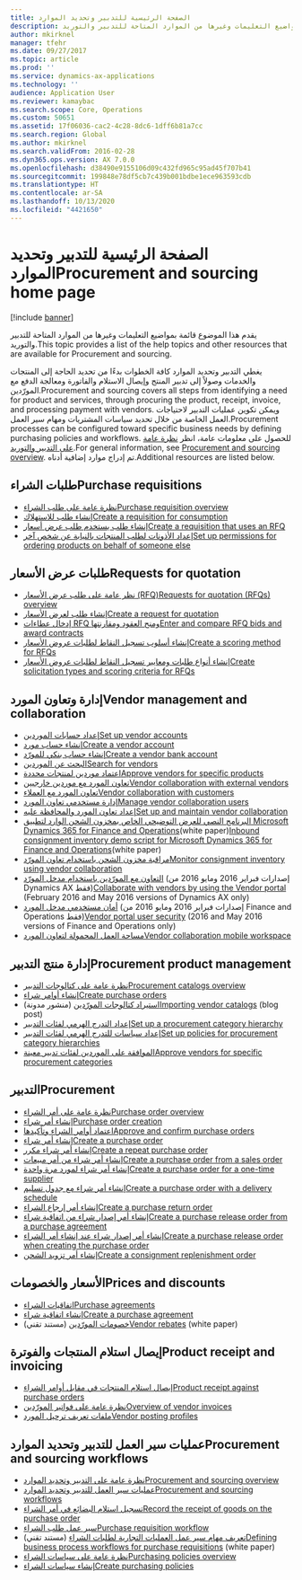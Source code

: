 ```yaml
---
title: الصفحة الرئيسية للتدبير وتحديد الموارد
description: يقدم هذا الموضوع قائمة بمواضيع التعليمات وغيرها من الموارد المتاحة للتدبير والتوريد.
author: mkirknel
manager: tfehr
ms.date: 09/27/2017
ms.topic: article
ms.prod: ''
ms.service: dynamics-ax-applications
ms.technology: ''
audience: Application User
ms.reviewer: kamaybac
ms.search.scope: Core, Operations
ms.custom: 50651
ms.assetid: 17f06036-cac2-4c28-8dc6-1dff6b81a7cc
ms.search.region: Global
ms.author: mkirknel
ms.search.validFrom: 2016-02-28
ms.dyn365.ops.version: AX 7.0.0
ms.openlocfilehash: d38490e9155106d09c432fd965c95ad45f707b41
ms.sourcegitcommit: 199848e78df5cb7c439b001bdbe1ece963593cdb
ms.translationtype: HT
ms.contentlocale: ar-SA
ms.lasthandoff: 10/13/2020
ms.locfileid: "4421650"
---
```

# <a name="procurement-and-sourcing-home-page"></a><span data-ttu-id="8b8df-103">الصفحة الرئيسية للتدبير وتحديد الموارد</span><span class="sxs-lookup"><span data-stu-id="8b8df-103">Procurement and sourcing home page</span></span>

[!include [banner](../includes/banner.md)]

<span data-ttu-id="8b8df-104">يقدم هذا الموضوع قائمة بمواضيع التعليمات وغيرها من الموارد المتاحة للتدبير والتوريد.</span><span class="sxs-lookup"><span data-stu-id="8b8df-104">This topic provides a list of the help topics and other resources that are available for Procurement and sourcing.</span></span>

<span data-ttu-id="8b8df-105">يغطي التدبير وتحديد الموارد كافة الخطوات بدءًا من تحديد الحاجة إلى المنتجات والخدمات وصولاً إلى تدبير المنتج وإيصال الاستلام والفاتورة ومعالجة الدفع مع المورّدين.</span><span class="sxs-lookup"><span data-stu-id="8b8df-105">Procurement and sourcing covers all steps from identifying a need for product and services, through procuring the product, receipt, invoice, and processing payment with vendors.</span></span> <span data-ttu-id="8b8df-106">ويمكن تكوين عمليات التدبير لاحتياجات العمل الخاصة من خلال تحديد سياسات المشتريات ومهام سير العمل.</span><span class="sxs-lookup"><span data-stu-id="8b8df-106">Procurement processes can be configured toward specific business needs by defining purchasing policies and workflows.</span></span> <span data-ttu-id="8b8df-107">للحصول على معلومات عامة، انظر [نظرة عامة على التدبير والتوريد‬](procurement-sourcing-overview.md).</span><span class="sxs-lookup"><span data-stu-id="8b8df-107">For general information, see [Procurement and sourcing overview](procurement-sourcing-overview.md).</span></span> <span data-ttu-id="8b8df-108">تم إدراج موارد إضافية أدناه.</span><span class="sxs-lookup"><span data-stu-id="8b8df-108">Additional resources are listed below.</span></span>

## <a name="purchase-requisitions"></a><span data-ttu-id="8b8df-109">طلبات الشراء</span><span class="sxs-lookup"><span data-stu-id="8b8df-109">Purchase requisitions</span></span>
-   [<span data-ttu-id="8b8df-110">نظرة عامة على طلب الشراء</span><span class="sxs-lookup"><span data-stu-id="8b8df-110">Purchase requisition overview</span></span>](purchase-requisitions-overview.md)
-   [<span data-ttu-id="8b8df-111">إنشاء طلب للاستهلاك</span><span class="sxs-lookup"><span data-stu-id="8b8df-111">Create a requisition for consumption</span></span>](tasks/create-requisition-consumption.md)
-   [<span data-ttu-id="8b8df-112">إنشاء طلب يستخدم طلب عرض أسعار</span><span class="sxs-lookup"><span data-stu-id="8b8df-112">Create a requisition that uses an RFQ</span></span>](tasks/create-requisition-uses-rfq.md)
-   [<span data-ttu-id="8b8df-113">إعداد الأذونات لطلب المنتجات بالنيابة عن شخص آخر</span><span class="sxs-lookup"><span data-stu-id="8b8df-113">Set up permissions for ordering products on behalf of someone else</span></span>](tasks/set-up-permissions-ordering-products.md)

## <a name="requests-for-quotation"></a><span data-ttu-id="8b8df-114">طلبات عرض الأسعار</span><span class="sxs-lookup"><span data-stu-id="8b8df-114">Requests for quotation</span></span>
-   [<span data-ttu-id="8b8df-115">نظر عامة على طلب عرض الأسعار (RFQ)</span><span class="sxs-lookup"><span data-stu-id="8b8df-115">Requests for quotation (RFQs) overview</span></span>](request-quotations.md)
-   [<span data-ttu-id="8b8df-116">إنشاء طلب لعرض الأسعار</span><span class="sxs-lookup"><span data-stu-id="8b8df-116">Create a request for quotation</span></span>](tasks/create-request-quotation.md)
-   [<span data-ttu-id="8b8df-117">إدخال عطاءات RFQ ومنح العقود ومقارنتها</span><span class="sxs-lookup"><span data-stu-id="8b8df-117">Enter and compare RFQ bids and award contracts</span></span>](tasks/enter-compare-rfq-bids-award-contracts.md)
-   [<span data-ttu-id="8b8df-118">إنشاء أسلوب تسجيل النقاط لطلبات عروض الأسعار</span><span class="sxs-lookup"><span data-stu-id="8b8df-118">Create a scoring method for RFQs</span></span>](tasks/create-scoring-method-rfqs.md)
-   [<span data-ttu-id="8b8df-119">إنشاء أنواع طلبات ومعايير تسجيل النقاط‬ لطلبات عروض الأسعار</span><span class="sxs-lookup"><span data-stu-id="8b8df-119">Create solicitation types and scoring criteria for RFQs</span></span>](tasks/create-solicitation-types-scoring-criteria-rfqs.md)

## <a name="vendor-management-and-collaboration"></a><span data-ttu-id="8b8df-120">إدارة وتعاون المورد‬</span><span class="sxs-lookup"><span data-stu-id="8b8df-120">Vendor management and collaboration</span></span>
-   [<span data-ttu-id="8b8df-121">إعداد حسابات الموردين</span><span class="sxs-lookup"><span data-stu-id="8b8df-121">Set up vendor accounts</span></span>](set-up-vendor-accounts.md)
-   [<span data-ttu-id="8b8df-122">إنشاء حساب مورد</span><span class="sxs-lookup"><span data-stu-id="8b8df-122">Create a vendor account</span></span>](tasks/create-vendor-account.md)
-   [<span data-ttu-id="8b8df-123">إنشاء حساب بنكي للمورّد</span><span class="sxs-lookup"><span data-stu-id="8b8df-123">Create a vendor bank account</span></span>](tasks/create-vendor-bank-account.md)
-   [<span data-ttu-id="8b8df-124">البحث عن الموردين</span><span class="sxs-lookup"><span data-stu-id="8b8df-124">Search for vendors</span></span>](tasks/search-vendors.md)
-   [<span data-ttu-id="8b8df-125">اعتماد موردين لمنتجات محددة</span><span class="sxs-lookup"><span data-stu-id="8b8df-125">Approve vendors for specific products</span></span>](tasks/approve-vendors-specific-products.md)
-   [<span data-ttu-id="8b8df-126">تعاون المورد مع موردين خارجيين</span><span class="sxs-lookup"><span data-stu-id="8b8df-126">Vendor collaboration with external vendors</span></span>](vendor-collaboration-work-external-vendors.md)
-   [<span data-ttu-id="8b8df-127">تعاون المورد مع العملاء</span><span class="sxs-lookup"><span data-stu-id="8b8df-127">Vendor collaboration with customers</span></span>](vendor-collaboration-work-customers-dynamics-365-operations.md)
-   [<span data-ttu-id="8b8df-128">إدارة مستخدمي تعاون المورد‬</span><span class="sxs-lookup"><span data-stu-id="8b8df-128">Manage vendor collaboration users</span></span>](manage-vendor-collaboration-users.md)
-   [<span data-ttu-id="8b8df-129">إعداد تعاون المورد والمحافظة عليه</span><span class="sxs-lookup"><span data-stu-id="8b8df-129">Set up and maintain vendor collaboration</span></span>](set-up-maintain-vendor-collaboration.md)
-   <span data-ttu-id="8b8df-130">[البرنامج النصي للعرض التوضيحي الخاص بمخزون الشحن الوارد لتطبيق Microsoft Dynamics 365 for Finance and Operations](https://www.microsoft.com/download/details.aspx?id=101945)(white paper)</span><span class="sxs-lookup"><span data-stu-id="8b8df-130">[Inbound consignment inventory demo script for Microsoft Dynamics 365 for Finance and Operations](https://www.microsoft.com/download/details.aspx?id=101945)(white paper)</span></span>
-   [<span data-ttu-id="8b8df-131">مراقبة مخزون الشحن باستخدام تعاون المورّد</span><span class="sxs-lookup"><span data-stu-id="8b8df-131">Monitor consignment inventory using vendor collaboration</span></span>](../inventory/tasks/monitor-consignment-inventory-vendor-collaboration.md)
-   <span data-ttu-id="8b8df-132">[التعاون مع المورّدين باستخدام مدخل المورّد](collaborate-vendors-vendor-portal.md)  (إصدارات فبراير 2016 ومايو 2016 من Dynamics AX فقط)</span><span class="sxs-lookup"><span data-stu-id="8b8df-132">[Collaborate with vendors by using the Vendor portal](collaborate-vendors-vendor-portal.md)  (February 2016 and May 2016 versions of Dynamics AX only)</span></span>
-   <span data-ttu-id="8b8df-133">[أمان مستخدمي مدخل المورد](configure-security-vendor-portal-users.md) (إصدارات فبراير 2016 ومايو 2016 من Finance and Operations فقط)</span><span class="sxs-lookup"><span data-stu-id="8b8df-133">[Vendor portal user security](configure-security-vendor-portal-users.md) (2016 and May 2016 versions of Finance and Operations only)</span></span>
-   [<span data-ttu-id="8b8df-134">مساحة العمل المحمولة لتعاون المورد</span><span class="sxs-lookup"><span data-stu-id="8b8df-134">Vendor collaboration mobile workspace</span></span>](vendor-collaboration-mobile-workspace.md)

## <a name="procurement-product-management"></a><span data-ttu-id="8b8df-135">إدارة منتج التدبير</span><span class="sxs-lookup"><span data-stu-id="8b8df-135">Procurement product management</span></span>
-   [<span data-ttu-id="8b8df-136">نظرة عامة على كتالوجات التدبير</span><span class="sxs-lookup"><span data-stu-id="8b8df-136">Procurement catalogs overview</span></span>](procurement-catalogs.md)
-   [<span data-ttu-id="8b8df-137">إنشاء أوامر شراء</span><span class="sxs-lookup"><span data-stu-id="8b8df-137">Create purchase orders</span></span>](tasks/create-procurement-catalog.md)
-   <span data-ttu-id="8b8df-138">[استيراد كتالوجات المورّدين](https://blogs.msdn.microsoft.com/dynamicsaxscm/2016/05/25/vendor-catalogs-in-dynamics-ax/) (منشور مدونة)</span><span class="sxs-lookup"><span data-stu-id="8b8df-138">[Importing vendor catalogs](https://blogs.msdn.microsoft.com/dynamicsaxscm/2016/05/25/vendor-catalogs-in-dynamics-ax/) (blog post)</span></span>
-   [<span data-ttu-id="8b8df-139">إعداد التدرج الهرمي لفئات التدبير</span><span class="sxs-lookup"><span data-stu-id="8b8df-139">Set up a procurement category hierarchy</span></span>](tasks/set-up-procurement-category-hierarchy.md)
-   [<span data-ttu-id="8b8df-140">إعداد سياسات للتدرج الهرمي لفئات التدبير</span><span class="sxs-lookup"><span data-stu-id="8b8df-140">Set up policies for procurement category hierarchies</span></span>](tasks/set-up-policies-procurement-category-hierarchies.md)
-   [<span data-ttu-id="8b8df-141">الموافقة على الموردين لفئات تدبير معينة</span><span class="sxs-lookup"><span data-stu-id="8b8df-141">Approve vendors for specific procurement categories</span></span>](tasks/approve-vendors-specific-procurement-categories.md)

## <a name="procurement"></a><span data-ttu-id="8b8df-142">التدبير</span><span class="sxs-lookup"><span data-stu-id="8b8df-142">Procurement</span></span>
-   [<span data-ttu-id="8b8df-143">نظرة عامة على أمر الشراء</span><span class="sxs-lookup"><span data-stu-id="8b8df-143">Purchase order overview</span></span>](purchase-order-overview.md)
-   [<span data-ttu-id="8b8df-144">إنشاء أمر شراء</span><span class="sxs-lookup"><span data-stu-id="8b8df-144">Purchase order creation</span></span>](purchase-order-creation.md)
-   [<span data-ttu-id="8b8df-145">اعتماد أوامر الشراء وتأكيدها</span><span class="sxs-lookup"><span data-stu-id="8b8df-145">Approve and confirm purchase orders</span></span>](purchase-order-approval-confirmation.md)
-   [<span data-ttu-id="8b8df-146">إنشاء أمر شراء</span><span class="sxs-lookup"><span data-stu-id="8b8df-146">Create a purchase order</span></span>](tasks/create-purchase-order.md)
-   [<span data-ttu-id="8b8df-147">إنشاء أمر شراء مكرر</span><span class="sxs-lookup"><span data-stu-id="8b8df-147">Create a repeat purchase order</span></span>](tasks/create-repeat-purchase-order.md)
-   [<span data-ttu-id="8b8df-148">إنشاء أمر شراء من أمر مبيعات</span><span class="sxs-lookup"><span data-stu-id="8b8df-148">Create a purchase order from a sales order</span></span>](../sales-marketing/tasks/create-purchase-order-sales-order.md)
-   [<span data-ttu-id="8b8df-149">إنشاء أمر شراء لمورد مرة واحدة</span><span class="sxs-lookup"><span data-stu-id="8b8df-149">Create a purchase order for a one-time supplier</span></span>](tasks/create-purchase-order-one-time-supplier.md)
-   [<span data-ttu-id="8b8df-150">إنشاء أمر شراء مع جدول تسليم</span><span class="sxs-lookup"><span data-stu-id="8b8df-150">Create a purchase order with a delivery schedule</span></span>](tasks/create-purchase-order-delivery-schedule.md)
-   [<span data-ttu-id="8b8df-151">إنشاء أمر إرجاع الشراء</span><span class="sxs-lookup"><span data-stu-id="8b8df-151">Create a purchase return order</span></span>](tasks/create-purchase-return-order.md)
-   [<span data-ttu-id="8b8df-152">إنشاء أمر إصدار شراء من اتفاقية شراء</span><span class="sxs-lookup"><span data-stu-id="8b8df-152">Create a purchase release order from a purchase agreement</span></span>](tasks/create-purchase-release-order-purchase-agreement.md)
-   [<span data-ttu-id="8b8df-153">إنشاء أمر إصدار شراء عند إنشاء أمر الشراء</span><span class="sxs-lookup"><span data-stu-id="8b8df-153">Create a purchase release order when creating the purchase order</span></span>](tasks/create-purchase-release-order-creating-purchase-order.md)
-   [<span data-ttu-id="8b8df-154">إنشاء أمر تزويد الشحن</span><span class="sxs-lookup"><span data-stu-id="8b8df-154">Create a consignment replenishment order</span></span>](../inventory/tasks/create-consignment-replenishment-order.md)

## <a name="prices-and-discounts"></a><span data-ttu-id="8b8df-155">الأسعار والخصومات</span><span class="sxs-lookup"><span data-stu-id="8b8df-155">Prices and discounts</span></span>
-   [<span data-ttu-id="8b8df-156">اتفاقيات الشراء</span><span class="sxs-lookup"><span data-stu-id="8b8df-156">Purchase agreements</span></span>](purchase-agreements.md)
-   [<span data-ttu-id="8b8df-157">إنشاء اتفاقية شراء</span><span class="sxs-lookup"><span data-stu-id="8b8df-157">Create a purchase agreement</span></span>](tasks/create-purchase-agreement.md)
-   <span data-ttu-id="8b8df-158">[خصومات المورّدين](https://mbs.microsoft.com/customersource/northamerica/AX/learning/documentation/white-papers/Vendor_rebates) (مستند تقني)</span><span class="sxs-lookup"><span data-stu-id="8b8df-158">[Vendor rebates](https://mbs.microsoft.com/customersource/northamerica/AX/learning/documentation/white-papers/Vendor_rebates) (white paper)</span></span>

## <a name="product-receipt-and-invoicing"></a><span data-ttu-id="8b8df-159">إيصال استلام المنتجات والفوترة</span><span class="sxs-lookup"><span data-stu-id="8b8df-159">Product receipt and invoicing</span></span>
-   [<span data-ttu-id="8b8df-160">إيصال استلام المنتجات في مقابل أوامر الشراء</span><span class="sxs-lookup"><span data-stu-id="8b8df-160">Product receipt against purchase orders</span></span>](product-receipt-against-purchase-orders.md)
-   [<span data-ttu-id="8b8df-161">نظرة عامة على فواتير المورّدين</span><span class="sxs-lookup"><span data-stu-id="8b8df-161">Overview of vendor invoices</span></span>](../../financials/accounts-payable/vendor-invoices-overview.md)
-   [<span data-ttu-id="8b8df-162">ملفات تعريف ترحيل المورد</span><span class="sxs-lookup"><span data-stu-id="8b8df-162">Vendor posting profiles</span></span>](../../financials/accounts-payable/vendor-posting-profiles.md)

## <a name="procurement-and-sourcing-workflows"></a><span data-ttu-id="8b8df-163">عمليات سير العمل للتدبير وتحديد الموارد</span><span class="sxs-lookup"><span data-stu-id="8b8df-163">Procurement and sourcing workflows</span></span>
-   [<span data-ttu-id="8b8df-164">نظرة عامة على التدبير وتحديد الموارد</span><span class="sxs-lookup"><span data-stu-id="8b8df-164">Procurement and sourcing overview</span></span>](procurement-sourcing-overview.md)
-   [<span data-ttu-id="8b8df-165">عمليات سير العمل للتدبير وتحديد الموارد</span><span class="sxs-lookup"><span data-stu-id="8b8df-165">Procurement and sourcing workflows</span></span>](procurement-sourcing-workflows.md)
-   [<span data-ttu-id="8b8df-166">تسجيل استلام البضائع في أمر الشراء</span><span class="sxs-lookup"><span data-stu-id="8b8df-166">Record the receipt of goods on the purchase order</span></span>](tasks/record-receipt-goods-purchase-order.md)
-   [<span data-ttu-id="8b8df-167">سير عمل طلب الشراء</span><span class="sxs-lookup"><span data-stu-id="8b8df-167">Purchase requisition workflow</span></span>](purchase-requisitions-workflow.md)
-   <span data-ttu-id="8b8df-168">[تعريف مهام سير عمل العمليات التجارية لطلبات الشراء](https://www.microsoft.com/download/details.aspx?id=101821) (مستند تقني)</span><span class="sxs-lookup"><span data-stu-id="8b8df-168">[Defining business process workflows for purchase requisitions](https://www.microsoft.com/download/details.aspx?id=101821) (white paper)</span></span>
-   [<span data-ttu-id="8b8df-169">نظرة عامة على سياسات الشراء</span><span class="sxs-lookup"><span data-stu-id="8b8df-169">Purchasing policies overview</span></span>](purchase-policies.md)
-   [<span data-ttu-id="8b8df-170">إنشاء سياسات الشراء</span><span class="sxs-lookup"><span data-stu-id="8b8df-170">Create purchasing policies</span></span>](tasks/create-purchasing-policies.md)



